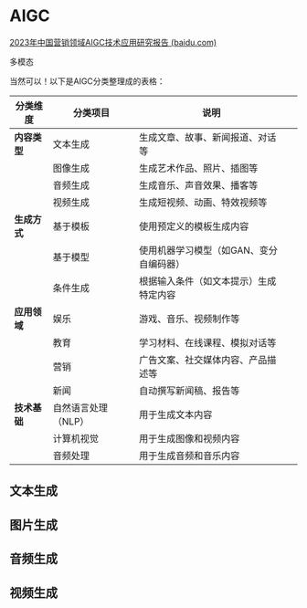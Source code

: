# AIGC



[2023年中国营销领域AIGC技术应用研究报告 (baidu.com)](https://baijiahao.baidu.com/s?id=1797557926456837882&wfr=spider&for=pc)

多模态

当然可以！以下是AIGC分类整理成的表格：

| 分类维度     | 分类项目            | 说明                                    |      |
| ------------ | ------------------- | --------------------------------------- | ---- |
| **内容类型** | 文本生成            | 生成文章、故事、新闻报道、对话等        |      |
|              | 图像生成            | 生成艺术作品、照片、插图等              |      |
|              | 音频生成            | 生成音乐、声音效果、播客等              |      |
|              | 视频生成            | 生成短视频、动画、特效视频等            |      |
| **生成方式** | 基于模板            | 使用预定义的模板生成内容                |      |
|              | 基于模型            | 使用机器学习模型（如GAN、变分自编码器） |      |
|              | 条件生成            | 根据输入条件（如文本提示）生成特定内容  |      |
| **应用领域** | 娱乐                | 游戏、音乐、视频制作等                  |      |
|              | 教育                | 学习材料、在线课程、模拟对话等          |      |
|              | 营销                | 广告文案、社交媒体内容、产品描述等      |      |
|              | 新闻                | 自动撰写新闻稿、报告等                  |      |
| **技术基础** | 自然语言处理（NLP） | 用于生成文本内容                        |      |
|              | 计算机视觉          | 用于生成图像和视频内容                  |      |
|              | 音频处理            | 用于生成音频和音乐内容                  |      |

## 文本生成

## 图片生成

## 音频生成

## 视频生成